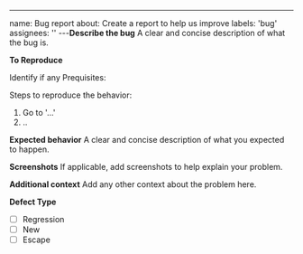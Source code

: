 ---
name: Bug report
about: Create a report to help us improve
labels: 'bug'
assignees: ''
---**Describe the bug** A clear and concise description of what the bug is.

**To Reproduce**

Identify if any Prequisites:

Steps to reproduce the behavior:

1. Go to '...'
2. ..

**Expected behavior** A clear and concise description of what you expected to happen.

**Screenshots** If applicable, add screenshots to help explain your problem.

**Additional context** Add any other context about the problem here.

**Defect Type**

- [ ] Regression
- [ ] New
- [ ] Escape
